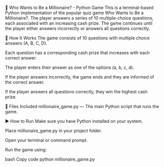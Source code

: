 🎯 Who Wants to Be a Millionaire? - Python Game
This is a terminal-based Python implementation of the popular quiz game Who Wants to Be a Millionaire?. The player answers a series of 10 multiple-choice questions, each associated with an increasing cash prize. The game continues until the player either answers incorrectly or answers all questions correctly.

📌 How It Works
The game consists of 10 questions with multiple choice answers (A, B, C, D).

Each question has a corresponding cash prize that increases with each correct answer.

The player enters their answer as one of the options (a, b, c, d).

If the player answers incorrectly, the game ends and they are informed of the correct answer.

If the player answers all questions correctly, they win the highest cash prize.

📁 Files Included
millionaire_game.py — The main Python script that runs the game.

▶️ How to Run
Make sure you have Python installed on your system.

Place millionaire_game.py in your project folder.

Open your terminal or command prompt.

Run the game using:

bash
Copy code
python millionaire_game.py
